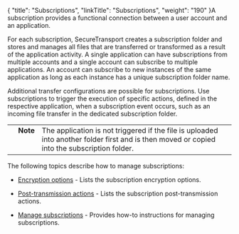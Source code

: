 {
    "title": "Subscriptions",
    "linkTitle": "Subscriptions",
    "weight": "190"
}A subscription provides a functional connection between a user account and an application.

For each subscription, SecureTransport creates a subscription folder and stores and manages all files that are transferred or transformed as a result of the application activity. A single application can have subscriptions from multiple accounts and a single account can subscribe to multiple applications. An account can subscribe to new instances of the same application as long as each instance has a unique subscription folder name.

Additional transfer configurations are possible for subscriptions. Use subscriptions to trigger the execution of specific actions, defined in the respective application, when a subscription event occurs, such as an incoming file transfer in the dedicated subscription folder.

<table cellpadding="0" cellspacing="0">
   <col/>
   <col/>
   <col/>
      <tr>
         <td valign="top">         </td>
         <td valign="top"><span><b>Note</b></span>
         </td>
         <td data-mc-autonum="&lt;b&gt;Note&lt;/b&gt;" valign="top">The application is not triggered if the file is uploaded into another folder first and is then moved or copied into the subscription folder.         </td>
      </tr>
</table>

The following topics describe how to manage subscriptions:

-   [Encryption options](r_st_encryption_options) - Lists the subscription encryption options.
-   [Post-transmission actions](r_st_post_transmission_actions) - Lists the subscription post-transmission actions.
-   [Manage subscriptions](t_st_subscriptions) - Provides how-to instructions for managing subscriptions.
